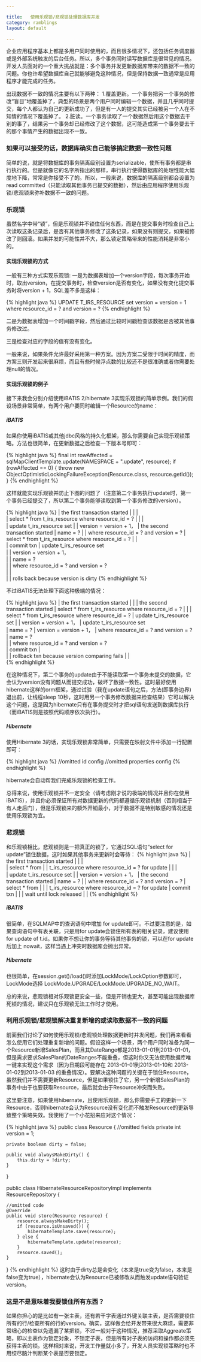 ```yaml
---

title:   使用乐观锁/悲观锁处理数据库并发
category: ramblings  
layout: default

---
```


企业应用程序基本上都是多用户同时使用的，而且很多情况下，还包括任务调度器或是外部系统触发的后台任务。所以，多个事务同时读写数据库是很常见的情况。开发人员面对的一个重大挑战就是：多个事务并发更新数据库带来的数据不一致的问题。你也许希望数据库自己就能够避免这种情况，但是保持数据一致通常是应用程序才能完成的任务。

出现数据不一致的情况主要有以下两种：
1.覆盖更新。一个事务把另一个事务的修改“盲目”地覆盖掉了，典型的场景是两个用户同时编辑一个数据，并且几乎同时提交，每个人都认为自己的更新成功了，但是有一人的提交其实已经被另一个人在不知情的情况下覆盖掉了。
2.脏读。一个事务读取了一个数据然后用这个数据去干别的事了，结果另一个事务却已经修改了这个数据，这可能造成第一个事务要去干的那个事情产生的数据出现不一致。

### 如果可以接受的话，数据库确实自己能够搞定数据一致性问题

简单的说，就是将数据库的事务隔离级别设置为serializable，使所有事务都是串行执行的。但是就像它的名字所指出的那样，串行执行使得数据库的处理性能大幅度地下降，常常是你接受不了的。所以，一般来说，数据库的隔离级别都会设置为read committed（只能读取其他事务已提交的数据），然后由应用程序使用乐观锁/悲观锁来弥补数据不一致的问题。

### 乐观锁

虽然名字中带“锁”，但是乐观锁并不锁住任何东西，而是在提交事务时检查自己上次读取这条记录后，是否有其他事务修改了这条记录，如果没有则提交，如果被修改了则回滚。如果并发的可能性并不大，那么锁定策略带来的性能消耗是非常小的。

####  实现乐观锁的方式

一般有三种方式实现乐观锁:
一是为数据表增加一个version字段，每次事务开始时，取出version，在提交事务时，检查version是否有变化，如果没有变化提交事务时将version + 1，SQL差不多是这样：

{% highlight java %}
UPDATE T_IRS_RESOURCE
set version = version + 1
where resource_id = ?
and version = ?
{% endhighlight %}

二是为数据表增加一个时间戳字段，然后通过比较时间戳检查该数据是否被其他事务修改过。

三是检查对应的字段的值有没有变化。

一般来说，如果条件允许最好采用第一种方案。因为方案二受限于时间的精度，而方案三则开发起来很麻烦，而且有些时候浮点数的比较还不是很准确或者你需要处理null的情况。

####  实现乐观锁的例子

接下来我会分别介绍使用iBATIS 2/hibernate 3实现乐观锁的简单示例。我们的假设场景非常简单，有两个用户要同时编辑一个Resource的name：

##### iBATIS

如果你使用iBATIS或其他jdbc风格的持久化框架，那么你需要自己实现乐观锁策略。方法也很简单，在更新数据之后检查一下版本号即可：

{% highlight java %}
final int rowAffected = sqlMapClientTemplate.update(NAMESPACE + ".update", resource);
if (rowAffected == 0) {
    throw new ObjectOptimisticLockingFailureException(Resource.class, resource.getId());
}
{% endhighlight %}

这样就能实现乐观锁并防止下图的问题了（注意第二个事务执行update时，第一个事务已经提交了，所以第二个事务能够读取到第一个事务修改的version）。

{% highlight java %}
| the first transaction started                       |
|                                                     |  
| select * from t_irs_resource where resource_id = ?  |
|                                                     |  
| update t_irs_resource set                           |
| version = version + 1，                             | the second transaction started
| name = ?                                            |
| where resource_id = ? and version = ?               | select * from t_irs_resource where resource_id = ?
|                                                     |  
| commit txn                                          | update t_irs_resource set                           
|                                                     | version = version + 1，                            
|                                                     | name = ?                                          
|                                                     | where resource_id = ? and version = ?    
|                                                     |  
|                                                     | rolls back because version is dirty
{% endhighlight %}

不过iBATIS无法处理下面这种极端的情况：

{% highlight java %}
| the first transaction started                       |
|                                                     | the second transaction started
| select * from t_irs_resource where resource_id = ?  |
|                                                     | select * from t_irs_resource where resource_id = ? 
| update t_irs_resource set                           |
| version = version + 1，                             | update t_irs_resource set           
| name = ?                                            | version = version + 1，
| where resource_id = ? and version = ?               | name = ?   
|                                                     | where resource_id = ? and version = ?    
| commit txn                                          |                 
|                                                     | rollback txn because version comparing fails
|                                                     |                                        
{% endhighlight %}

在这种情况下，第二个事务的update由于不能读取第一个事务未提交的数据，它会认为version没有问题从而提交成功，破坏了数据一致性。这时最好使用hibernate这样的orm框架，通过试验（我在update语句之后，方法(即事务边界)退出前，让线程sleep 10秒，这时用另一个事务修改数据来检查结果）它可以解决这个问题，这是因为hibernate只有在事务提交时才把sql语句发送到数据库执行（而iBATIS则是按照代码顺序依次执行）。

##### Hibernate

使用Hibernate 3的话，实现乐观锁非常简单，只需要在映射文件中添加一行配置即可：

{% highlight java %}
<hibernate-mapping default-access="field"
	package="com.gmail.hippoom.irs.domain.model.resource">
	<class name="Resource" table="T_IRS_RESOURCE"  dynamic-update="true">
		//omitted id config
		<version name="version" column="version" />
		//omitted properties config
	</class>
</hibernate-mapping>
{% endhighlight %}

hibernate会自动帮我们完成乐观锁的检查工作。

总得来说，使用乐观锁并不一定安全（请考虑刚才说的极端的情况并且你在使用iBATIS），并且你必须保证所有对数据更新的代码都遵循乐观锁机制（否则相当于有人走后门），但是乐观锁来的额外开销最小，对于数据不是特别敏感的情况还是使用乐观锁为宜。

### 悲观锁

和乐观锁相比，悲观锁则是一把真正的锁了，它通过SQL语句“select for update”锁住数据，这时如果其他事务来更新时会等待：
{% highlight java %}
| the first transaction started                       |
|                                                     |  
| select * from                                       |
| t_irs_resource where resource_id = ? for update     |
|                                                     |  
| update t_irs_resource set                           |
| version = version + 1，                             | the second transaction started
| name = ?                                            |
| where resource_id = ? and version = ?               | select * from                                       |
|                                                     | t_irs_resource where resource_id = ? for update 
| commit txn                                          | 
|                                                     | wait until lock released
|                                                     | 
{% endhighlight %}

##### iBATIS

很简单，在SQLMAP中的查询语句中增加 for update即可。不过要注意的是，如果查询语句中有表关联，只是用for update会锁住所有表的相关记录，建议使用for update of t.id。如果你不想让你的事务等待其他事务的锁，可以在for update 后加上 nowait，这样当遇上冲突时数据库会抛出异常。

##### Hibernate

也很简单，在session.get()/load()时添加LockMode/LockOption参数即可，LockMode选择 LockMode.UPGRADE/LockMode.UPGRADE_NO_WAIT。

总的来说，悲观锁相对乐观锁更安全一些，但是开销也更大，甚至可能出现数据库死锁的情况，建议只在乐观锁无法工作时才使用。

### 利用乐观锁/悲观锁解决重复新增的或读取数据不一致的问题

前面我们讨论了如何使用乐观锁/悲观锁处理数据更新时并发问题，我们再来看看怎么使用它们处理重复新增的问题。假设这样一个场景，两个用户同时准备为同一个Resource新增SalesPlan，而且其DateRange都是2013-01-01到2013-01-01，但是需求要求SalesPlan的DateRanges不能重叠，但这时你又无法使用数据库唯一键来实现这个需求（因为日期段可能存在 2013-01-01到2013-01-10和 2013-01-02到2013-01-03 的重叠情况）。要解决这种问题的关键在于锁住Resource，虽然我们并不需要更新Resource，但是如果锁住了它，另一个新增SalesPlan的事务中由于也要获取Resource，最后就会由于Resource冲突而失败。

这里要注意，如果使用hibernate，且使用乐观锁，那么你需要手工的更新一下Resource，否则hibernate会认为Resource没有变化而不触发Resource的更新导致整个策略失效。我使用了一个小花招来应对这个情况：

{% highlight java %}
public class Resource {
    //omitted fields
    private int version = 1;

    private boolean dirty = false;

    public void alwaysMakeDirty() {
        this.dirty = !dirty;
    }
}

public class HibernateResourceRepositoryImpl implements ResourceRepository {

    //omitted code
    @Override
    public void store(Resource resource) {
        resource.alwaysMakeDirty();
        if (resource.isUnsaved()) {
            hibernateTemplate.save(resource);
        } else {
            hibernateTemplate.update(resource);
        }
        resource.saved();
    }
}
{% endhighlight %}
这时由于dirty总是会变化（本来是true变为false，本来是false变为true），hibernate会认为Resource已被修改从而触发update语句验证version。

###  这是不是意味着我要锁住所有东西？

如果你担心的是比如有一张主表，还有若干字表通过外键关联主表，是否需要锁住所有的行/检查所有的行的version。确实，这样做会给开发带来很大麻烦，需要非常细心的检查以免遗漏了某把锁，不过一般对于这种情况，推荐采取Aggreate策略，即以主表作为锁定对象，不锁定子表，但是所有对子表的访问和操作都必须先获得主表的锁。这样相对来说，开发工作量就小多了，开发人员实现锁策略时也不用绞尽脑汁判断某个表是否要锁定。
